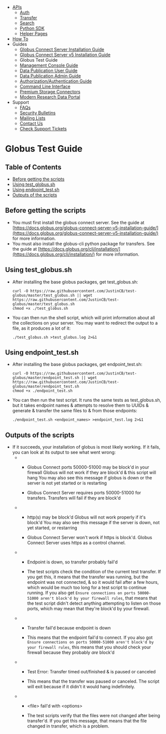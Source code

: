*   [APIs](https://docs.globus.org/api/)
    *   [Auth](https://docs.globus.org/api/auth/)
    *   [Transfer](https://docs.globus.org/api/transfer/)
    *   [Search](https://docs.globus.org/api/search/)
    *   [Python SDK](https://globus-sdk-python.readthedocs.io/en/stable/)
    *   [Helper Pages](https://docs.globus.org/api/helper-pages/)
*   [How To](https://docs.globus.org/how-to/)
*   Guides
    *   [Globus Connect Server Installation Guide](https://docs.globus.org/globus-connect-server-installation-guide/)
    *   [Globus Connect Server v5 Installation Guide](https://docs.globus.org/globus-connect-server-v5-installation-guide/)
    *   Globus Test Guide
    *   [Management Console Guide](https://docs.globus.org/management-console-guide/)
    *   [Data Publication User Guide](https://docs.globus.org/data-publication-user-guide/)
    *   [Data Publication Admin Guide](https://docs.globus.org/data-publication-admin-guide/)
    *   [Authorization/Authentication Guide](https://docs.globus.org/authorization-authentication-guide/)
    *   [Command Line Interface](https://docs.globus.org/cli/)
    *   [Premium Storage Connectors](https://docs.globus.org/premium-storage-connectors/)
    *   [Modern Research Data Portal](https://docs.globus.org/modern-research-data-portal/)
*   Support
    *   [FAQs](https://docs.globus.org/faq/)
    *   [Security Bulletins](https://docs.globus.org/security-bulletins/)
    *   [Mailing Lists](https://www.globus.org/mailing-lists)
    *   [Contact Us](https://www.globus.org/contact-us)
    *   [Check Support Tickets](https://support.globus.org/requests)

# Globus Test Guide

## Table of Contents

*   [Before getting the scripts](#PREREQ)
*   [Using test_globus.sh](#TEST)
*   [Using endpoint_test.sh](#END)
*   [Outputs of the scripts](#OUT)

<a name="PREREQ" id="PREREQ"></a>

## Before getting the scripts

*   You must first install the globus connect server. See the guide at [https://docs.globus.org/globus-connect-server-v5-installation-guide/](https://docs.globus.org/globus-connect-server-v5-installation-guide/) for more information.
*   You must also install the globus-cli python package for transfers. See the guide at [https://docs.globus.org/cli/installation/](https://docs.globus.org/cli/installation/) for more information.

<a name="TEST" id="TEST"></a>

## Using test_globus.sh

*   After installing the base globus packages, get test_globus.sh:  

        curl -O https://raw.githubusercontent.com/JustinCB/test-globus/master/test_globus.sh || wget https://raw.githubusercontent.com/JustinCB/test-globus/master/test_globus.sh
        chmod +x ./test_globus.sh

*   You can then run the shell script, which will print information about all the collections on your server. You may want to redirect the output to a file, as it produces a lot of it:  

        ./test_globus.sh >test_globus.log 2>&1

<a name="END" id="END"></a>

## Using endpoint_test.sh

*   After installing the base globus packages, get endpoint_test.sh:  

        curl -O https://raw.githubusercontent.com/JustinCB/test-globus/master/endpoint_test.sh || wget https://raw.githubusercontent.com/JustinCB/test-globus/master/endpoint_test.sh
        chmod +x ./endpoint_test.sh

*   You can then run the test script. It runs the same tests as test_globus.sh, but it takes endpoint names & attempts to resolve them to UUIDs & generate & transfer the same files to & from those endpoints:  

        ./endpoint_test.sh <endpoint_names> >endpoint_test.log 2>&1

<a name="OUT" id="OUT"></a>

## Outputs of the scripts

*   If it succeeds, your installation of globus is most likely working. If it fails, you can look at its output to see what went wrong:
    *   *   Globus Connect ports 50000-51000 may be block'd in your firewall
                Globus will not work if they are block'd & this script will hang
                You may also see this message if globus is down or the server is not yet started or is restarting

        *   Globus Connect Server requires ports 50000-51000 for transfers. Transfers will fail if they are block'd
    *   *   http(s) may be block'd
                Globus will not work properly if it's block'd
                You may also see this message if the server is down, not yet started, or restarring

        *   Globus Connect Server won't work if https is block'd. Globus Connect Server uses https as a control channel.
    *   *   Endpoint is down, so transfer probably fail'd

        *   The test scripts check the condition of the current test transfer. If you get this, it means that the transfer was running, but the endpoint was not connected, & so it would fail after a few hours, which would be much too long for a test script to continue running. If you also get `Ensure connections on ports 50000-51000 aren't block'd by your firewall rules`, that means that the test script didn't detect anything attempting to listen on those ports, which may mean that they're block'd by your firewall.
    *   *   Transfer fail'd because endpoint is down

        *   This means that the endpoint fail'd to connect. If you also got `Ensure connections on ports 50000-51000 aren't block'd by your firewall rules`, this means that you should check your firewall because they probably _are_ block'd
    *   *   Test Error: Transfer timed out/finished & is paused or canceled

        *   This means that the transfer was paused or canceled. The script will exit because if it didn't it would hang indefinitely.
    *   *   &lt;file> fail'd with &lt;options>

        *   The test scripts verify that the files were not changed after being transfer'd. If you get this message, that means that the file changed in transfer, which is a problem.
